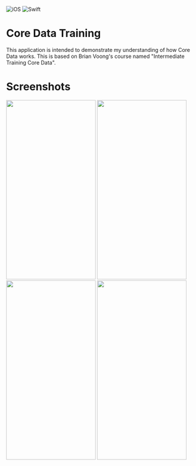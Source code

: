 ![iOS](https://img.shields.io/badge/iOS-14%20-blue)
![Swift](https://img.shields.io/badge/Swift-5-orange?logo=Swift&logoColor=white)

# Core Data Training

This application is intended to demonstrate my understanding of how Core Data works. This is based on Brian Voong's  course named "Intermediate Training Core Data".

# Screenshots

<img src="https://i.postimg.cc/x8mq93B1/New-Project-3.png" width=240 height=480></img>
<img src="https://i.postimg.cc/Bvhjp6x4/New-Project.png" width=240 height=480></img>
<img src="https://i.postimg.cc/3RddcTBp/New-Project-1.png" width=240 height=480></img>
<img src="https://i.postimg.cc/TwFp847s/New-Project-2.png" width=240 height=480></img>
